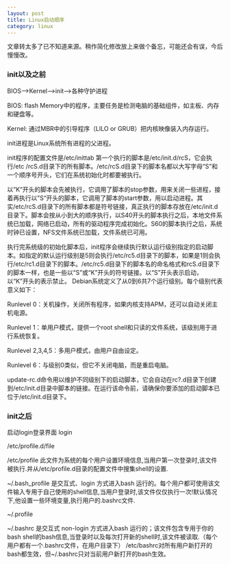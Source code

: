 ```yaml
---
layout: post
title: Linux启动顺序
category: linux
---
```


文章转太多了已不知道来源。稍作简化修改放上来做个备忘，可能还会有误，今后慢慢改。


### init以及之前
BIOS-->Kernel-->init-->各种守护进程

BIOS: flash Memory中的程序，主要任务是检测电脑的基础组件，如主板、内存和硬盘等。

Kernel: 通过MBR中的引导程序（LILO or GRUB）把内核映像装入内存运行。

init进程是Linux系统所有进程的父进程。



init程序的配置文件是/etc/inittab
第一个执行的脚本是/etc/init.d/rcS，它会执行/etc /rcS.d目录下的所有脚本。/etc/rcS.d目录下的脚本名都以大写字母“S”和一个顺序号开头，它们在系统初始化时都要被执行。

以”K“开头的脚本会先被执行，它调用了脚本的stop参数，用来关闭一些进程，接着再执行以”S“开头的脚本，它调用了脚本的start参数，用以启动进程。其实/etc/rcS.d目录下的所有脚本都是符号链接，真正执行的脚本存放在/etc/init.d 目录下。脚本会按从小到大的顺序执行，以S40开头的脚本执行之后，本地文件系统已加载，网络已启动，所有的驱动程序完成初始化。S60的脚本执行之后，系统时钟已设置，NFS文件系统已加载，文件系统已可用。

执行完系统级的初始化脚本后，init程序会继续执行默认运行级别指定的启动脚本。如指定的默认运行级别是5则会执行/etc/rc5.d目录下的脚本，如果是1则会执行/etc/rc1.d目录下的脚本。/etc/rc5.d目录下的脚本名的命名格式和rcS.d目录下的脚本一样，也是一些以“S”或“K”开头的符号链接。以“S”开头表示启动，以“K”开头的表示禁止。 Debian系统定义了从0到6共7个运行级别。每个级别代表意义如下：

Runlevel 0：关机操作，关闭所有程序，如果内核支持APM，还可以自动关闭主机电源。

Runlevel 1：单用户模式，提供一个root shell和只读的文件系统，该级别用于进行系统恢复。

Runlevel 2,3,4,5：多用户模式，由用户自由设定。

Runlevel 6：与级别0类似，但它不关闭电脑，而是重启电脑。

update-rc.d命令用以维护不同级别下的启动脚本，它会自动在rc?.d目录下创建到/etc/init.d目录中脚本的链接。在运行该命令前，请确保你要添加的启动脚本已位于/etc/init.d目录下。



### init之后

启动login登录界面 login

/etc/profile.d/file

/etc/profile 此文件为系统的每个用户设置环境信息,当用户第一次登录时,该文件被执行.并从/etc/profile.d目录的配置文件中搜集shell的设置.

~/.bash_profile 是交互式、login 方式进入bash 运行的。每个用户都可使用该文件输入专用于自己使用的shell信息,当用户登录时,该文件仅仅执行一次!默认情况下,他设置一些环境变量,执行用户的.bashrc文件. 

~/.profile

~/.bashrc 是交互式 non-login 方式进入bash 运行的；该文件包含专用于你的bash shell的bash信息,当登录时以及每次打开新的shell时,该文件被读取.（每个用户都有一个.bashrc文件，在用户目录下） /etc/bashrc对所有用户新打开的bash都生效，但~/.bashrc只对当前用户新打开的bash生效。




